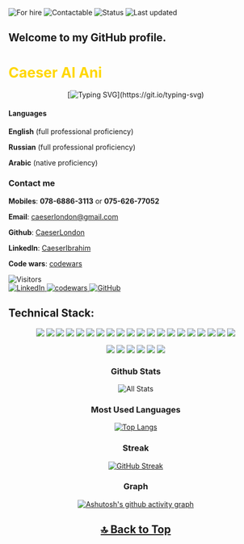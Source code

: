 <!--
**caeserlondon/caeserlondon** is a ✨ _special_ ✨ repository because its `README.md` (this file) appears on your GitHub profile.

Here are some ideas to get you started:

- 🔭 I’m currently working on ...
- 🌱 I’m currently learning ...
- 👯 I’m looking to collaborate on ...
- 🤔 I’m looking for help with ...
- 💬 Ask me about ...
- 📫 How to reach me: ...
- 😄 Pronouns: ...
- ⚡ Fun fact: ...
-->

![For hire](https://img.shields.io/badge/Available_for_hire-Yes-brightgreen) ![Contactable](https://img.shields.io/badge/Contactable-absolutely-yellow) ![Status](https://img.shields.io/badge/Status-Working_on_personal_projects-ff69b4) ![Last updated](https://img.shields.io/badge/Last_updated-May_2022-blue)

## Welcome to my GitHub profile.

<h1  style="color:#ffd700" >Caeser Al Ani</h1>

<div align="center">

[![Typing SVG](https://readme-typing-svg.herokuapp.com?font=Mulish&size=25&color=00A0FF&center=true&vCenter=true&width=900&height=60&lines=Junior+Full+Stack+Software+Developer;with+a+focus+on+design+and+always+learning.)](https://git.io/typing-svg)

 </div>
 
#### Languages

**English** (full professional proficiency)

**Russian** (full professional proficiency)

**Arabic** (native proficiency)

### Contact me

**Mobiles**: **078-6886-3113** or **075-626-77052**

**Email**: caeserlondon@gmail.com

<!-- **Portfolio**: [CaeserAL-ANI] -->

**Github**: [CaeserLondon]

**LinkedIn**: [CaeserIbrahim]

**Code wars**: [codewars]

[caeseral-ani]: https://caeseralani.com
[caeserlondon]: https://github.com/caeserlondon
[caeseribrahim]: http://uk.linkedin.com/in/caeser-ibrahim-3bb4a322a/
[codewars]: https://www.codewars.com/users/Caeser%20Ibrahim

![Visitors](https://api.visitorbadge.io/api/visitors?path=https%3A%2F%2Fgithub.com%2Fcaeserlondon&countColor=orange)<br> <!-- <a href="https://caeseralani.com"><img class= "center" src="https://img.shields.io/badge/WebPage-239120?style=for-the-badge&logo=rss&logoColor=white" alt="Website"> </a> --><a href="https://www.linkedin.com/in/caeser-ibrahim-3bb4a322a/"><img class= "center" src="https://img.shields.io/badge/LinkedIn-0077B5?style=for-the-badge&logo=linkedin&logoColor=white" alt="LinkedIn"> </a><a href="https://www.codewars.com/users/Caeser%20Ibrahim"><img calss= "center" src="https://img.shields.io/badge/codewars-E4405F?style=for-the-badge&logo=codewars&logoColor=white" alt="codewars"> </a><a href="https://github.com/caeserlondon"><img calss= "center" src="https://img.shields.io/badge/GitHub-100000?style=for-the-badge&logo=github&logoColor=white" alt="GitHub"> </a>

<!-- <div align="center"> -->

</div>

## Technical Stack:

<div align="center">
<img src="https://img.shields.io/badge/-Ruby-000000?&style=flat&logo=ruby&logoColor=e53935"/>
<img src="https://img.shields.io/badge/-HTML-000000?&style=flat&logo=html5"/>
<img src="https://img.shields.io/badge/-CSS-000000?&style=flat&logo=css3&logoColor=42A5F5"/>
<img src="https://img.shields.io/badge/-JavaScript-000000?style=flat&logo=javascript&logoColor=FFCA28" />
<img src="https://img.shields.io/badge/-React-000000?style=flat&logo=react&logoColor=03AABF" />
<img src="https://img.shields.io/badge/-jest-000000?style=flat&logo=Jest&logoColor=C55F93">
<img src="https://img.shields.io/badge/-Node.js-000000?&style=flat&logo=node.js&logoColor=8AC149"/>
<img src="https://img.shields.io/badge/-NPM-000000?&style=flat&logo=npm&logoColor=CB3837"/>
<img src="https://img.shields.io/badge/-MySQL-000000?style=flat&logo=mysql&logoColor=E6892E" />
<img src="https://img.shields.io/badge/-MongoDB-000000?style=flat&logo=mongodb&logoColor=4AAA3C" />
<img src="https://img.shields.io/badge/-git-000000?&style=flat&logo=git&logoColor=E64A19"/>
<img src="https://img.shields.io/badge/-Next.JS-000000?style=flat&logo=Next.JS&logoColor=white" />
<img src="https://img.shields.io/badge/-Github-000000?style=flat&logo=github&logoColor=DEDEDF" />
<img src="https://img.shields.io/badge/-Firebase-000000?style=flat&logo=firebase&logoColor=FBC02D" />
<img src="https://img.shields.io/badge/-GraphQL-000000?style=flat&logo=GraphQL&logoColor=FBC02D" />
<img src="https://img.shields.io/badge/-Angular-000000?style=flat&logo=Angular&logoColor=e53935" />
<img src="https://img.shields.io/badge/-vscode-000000?style=flat&logo=visual-studio-code&logoColor=2BA1F1" />
<img src="https://img.shields.io/badge/-bootstrap-000000?style=flat&logo=bootstrap&logoColor=lightpurpul" />
<img src="https://img.shields.io/badge/-Sass-000000?style=flat&logo=sass&logoColor=BE5D8D" />
<img src="https://img.shields.io/badge/-Rubi on Rails-000000?style=flat&logo=ruby-on-rails&logoColor=A52C39" />

<div align="center">

<img src="https://img.shields.io/badge/Adobe%20Photoshop-31A8FF?style=plastic&logo=Adobe%20Photoshop&logoColor=black" /> <img src="https://img.shields.io/badge/Adobe%20XD-470137?style=plastic&logo=Adobe%20XD&logoColor=#FF61F6" /> <img src="https://img.shields.io/badge/Adobe%20Illustrator-FF9A00?style=plastic&logo=adobe%20illustrator&logoColor=white" /> <img src="https://img.shields.io/badge/Adobe%20InDesign-FF3366?style=plastic&logo=Adobe%20InDesign&logoColor=white" /> <img src="https://img.shields.io/badge/Figma-F24E1E?style=plastic&logo=figma&logoColor=white" /> <img src="https://img.shields.io/badge/Gimp-gray?style=plastic&logo=Gimp&logoColor=white" />

<!-- --------------------------  -->

### Github Stats

![All Stats](https://github-readme-stats.vercel.app/api?username=caeserlondon&show_icons=true&include_all_commits=true&count_private=true&theme=dark)

### Most Used Languages

[![Top Langs](https://github-readme-stats.vercel.app/api/top-langs/?username=caeserlondon&layout=compact&theme=dark)](https://github.com/caeserlondon/github-readme-stats)

<!-- <div align="center"> -->

### Streak

[![GitHub Streak](https://github-readme-streak-stats.herokuapp.com/?user=caeserlondon&theme=dark)](https://github.com/caeserlondon)

### Graph

[![Ashutosh's github activity graph](https://activity-graph.herokuapp.com/graph?username=caeserlondon&theme=chartreuse-dark)](https://activity-graph.herokuapp.com/graph?username=caeserlondon&theme=dark)

</div>

<!-- ## personal portfolio: -->

<!-- <a href="https://caeseralani.com"><img class= "center" src="https://img.shields.io/badge/WebPage-239120?style=for-the-badge&logo=rss&logoColor=white" alt="Website"> </a> -->

## [🔝 Back to Top](#Welcome-to-my-GitHub-profile)
